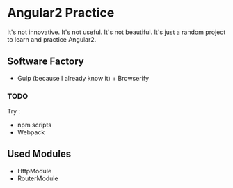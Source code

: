 # Angular2 Practice
It's not innovative. It's not useful. It's not beautiful. It's just a random project to learn and practice Angular2.

## Software Factory
* Gulp (because I already know it) + Browserify

### TODO
Try :
* npm scripts
* Webpack


## Used Modules
* HttpModule
* RouterModule
